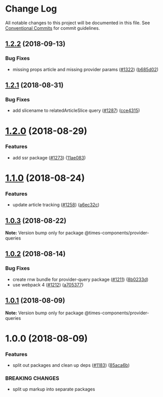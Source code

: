 # Change Log

All notable changes to this project will be documented in this file.
See [Conventional Commits](https://conventionalcommits.org) for commit guidelines.

<a name="1.2.2"></a>
## [1.2.2](https://github.com/newsuk/times-components/compare/@times-components/provider-queries@1.2.1...@times-components/provider-queries@1.2.2) (2018-09-13)


### Bug Fixes

* missing props article and missing provider params ([#1322](https://github.com/newsuk/times-components/issues/1322)) ([b685d02](https://github.com/newsuk/times-components/commit/b685d02))





<a name="1.2.1"></a>
## [1.2.1](https://github.com/newsuk/times-components/compare/@times-components/provider-queries@1.2.0...@times-components/provider-queries@1.2.1) (2018-08-31)


### Bug Fixes

* add slicename to relatedArticleSlice query ([#1287](https://github.com/newsuk/times-components/issues/1287)) ([cce4315](https://github.com/newsuk/times-components/commit/cce4315))





<a name="1.2.0"></a>
# [1.2.0](https://github.com/newsuk/times-components/compare/@times-components/provider-queries@1.1.0...@times-components/provider-queries@1.2.0) (2018-08-29)


### Features

* add ssr package ([#1273](https://github.com/newsuk/times-components/issues/1273)) ([11ae083](https://github.com/newsuk/times-components/commit/11ae083))





<a name="1.1.0"></a>
# [1.1.0](https://github.com/newsuk/times-components/compare/@times-components/provider-queries@1.0.3...@times-components/provider-queries@1.1.0) (2018-08-24)


### Features

* update article tracking ([#1258](https://github.com/newsuk/times-components/issues/1258)) ([a6ec32c](https://github.com/newsuk/times-components/commit/a6ec32c))





<a name="1.0.3"></a>
## [1.0.3](https://github.com/newsuk/times-components/compare/@times-components/provider-queries@1.0.2...@times-components/provider-queries@1.0.3) (2018-08-22)

**Note:** Version bump only for package @times-components/provider-queries





<a name="1.0.2"></a>
## [1.0.2](https://github.com/newsuk/times-components/compare/@times-components/provider-queries@1.0.1...@times-components/provider-queries@1.0.2) (2018-08-14)


### Bug Fixes

* create rnw bundle for provider-query package ([#1211](https://github.com/newsuk/times-components/issues/1211)) ([8b0233d](https://github.com/newsuk/times-components/commit/8b0233d))
* use webpack 4 ([#1212](https://github.com/newsuk/times-components/issues/1212)) ([a705377](https://github.com/newsuk/times-components/commit/a705377))





<a name="1.0.1"></a>
## [1.0.1](https://github.com/newsuk/times-components/compare/@times-components/provider-queries@1.0.0...@times-components/provider-queries@1.0.1) (2018-08-09)




**Note:** Version bump only for package @times-components/provider-queries

<a name="1.0.0"></a>
# 1.0.0 (2018-08-09)


### Features

* split out packages and clean up deps ([#1183](https://github.com/newsuk/times-components/issues/1183)) ([85aca6b](https://github.com/newsuk/times-components/commit/85aca6b))


### BREAKING CHANGES

* split up markup into separate packages
